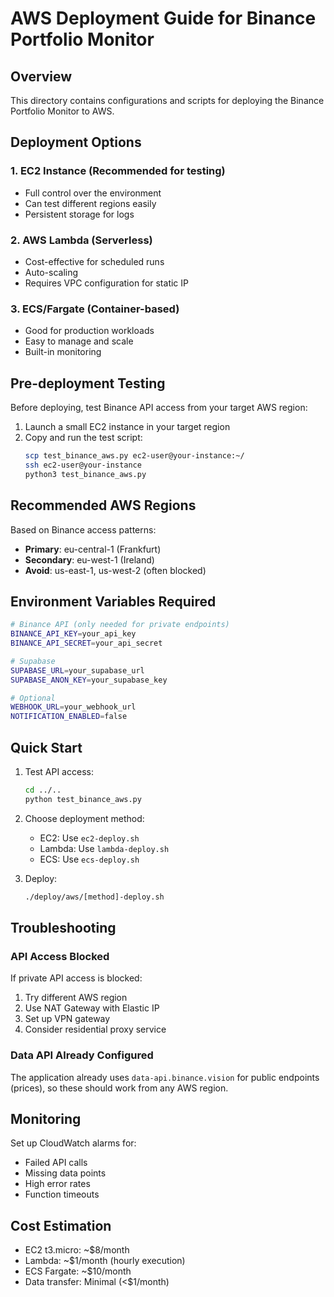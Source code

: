 # AWS Deployment Guide for Binance Portfolio Monitor

## Overview
This directory contains configurations and scripts for deploying the Binance Portfolio Monitor to AWS.

## Deployment Options

### 1. EC2 Instance (Recommended for testing)
- Full control over the environment
- Can test different regions easily
- Persistent storage for logs

### 2. AWS Lambda (Serverless)
- Cost-effective for scheduled runs
- Auto-scaling
- Requires VPC configuration for static IP

### 3. ECS/Fargate (Container-based)
- Good for production workloads
- Easy to manage and scale
- Built-in monitoring

## Pre-deployment Testing

Before deploying, test Binance API access from your target AWS region:

1. Launch a small EC2 instance in your target region
2. Copy and run the test script:
   ```bash
   scp test_binance_aws.py ec2-user@your-instance:~/
   ssh ec2-user@your-instance
   python3 test_binance_aws.py
   ```

## Recommended AWS Regions

Based on Binance access patterns:
- **Primary**: eu-central-1 (Frankfurt)
- **Secondary**: eu-west-1 (Ireland)
- **Avoid**: us-east-1, us-west-2 (often blocked)

## Environment Variables Required

```bash
# Binance API (only needed for private endpoints)
BINANCE_API_KEY=your_api_key
BINANCE_API_SECRET=your_api_secret

# Supabase
SUPABASE_URL=your_supabase_url
SUPABASE_ANON_KEY=your_supabase_key

# Optional
WEBHOOK_URL=your_webhook_url
NOTIFICATION_ENABLED=false
```

## Quick Start

1. Test API access:
   ```bash
   cd ../..
   python test_binance_aws.py
   ```

2. Choose deployment method:
   - EC2: Use `ec2-deploy.sh`
   - Lambda: Use `lambda-deploy.sh`
   - ECS: Use `ecs-deploy.sh`

3. Deploy:
   ```bash
   ./deploy/aws/[method]-deploy.sh
   ```

## Troubleshooting

### API Access Blocked
If private API access is blocked:
1. Try different AWS region
2. Use NAT Gateway with Elastic IP
3. Set up VPN gateway
4. Consider residential proxy service

### Data API Already Configured
The application already uses `data-api.binance.vision` for public endpoints (prices), so these should work from any AWS region.

## Monitoring

Set up CloudWatch alarms for:
- Failed API calls
- Missing data points
- High error rates
- Function timeouts

## Cost Estimation

- EC2 t3.micro: ~$8/month
- Lambda: ~$1/month (hourly execution)
- ECS Fargate: ~$10/month
- Data transfer: Minimal (<$1/month)